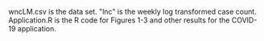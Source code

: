 wncLM.csv is the data set. "lnc" is the weekly log transformed case count. 
Application.R is the R code for Figures 1-3 and other results for the COVID-19 application.
